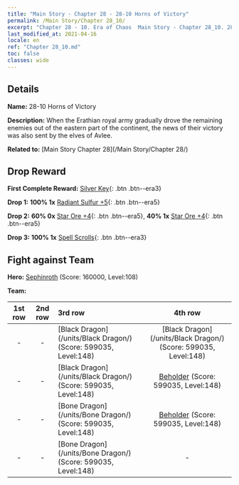 ```yaml
---
title: "Main Story - Chapter 28 - 28-10 Horns of Victory"
permalink: /Main Story/Chapter 28_10/
excerpt: "Chapter 28 - 10. Era of Chaos  Main Story - Chapter 28_10. 28-10 Horns of Victory"
last_modified_at: 2021-04-16
locale: en
ref: "Chapter 28_10.md"
toc: false
classes: wide
---
```


## Details

 **Name:** 28-10 Horns of Victory

 **Description:** When the Erathian royal army gradually drove the remaining enemies out of the eastern part of the continent, the news of their victory was also sent by the elves of Avlee.

 **Related to:** [Main Story Chapter 28](/Main Story/Chapter 28/)

## Drop Reward

 **First Complete Reward:** [Silver Key](/Items/con_693/){: .btn .btn--era3}

 **Drop 1:** **100% 1x** [Radiant Sulfur +5](/Items/mat_99/){: .btn .btn--era5}

 **Drop 2:** **60% 0x** [Star Ore +4](/Items/mat_89/){: .btn .btn--era5}, **40% 1x** [Star Ore +4](/Items/mat_89/){: .btn .btn--era5}

 **Drop 3:** **100% 1x** [Spell Scrolls](/Items/con_694/){: .btn .btn--era3}


## Fight against Team
 **Hero:** [Sephinroth](/heroes/Sephinroth/) (Score: 160000, Level:108)

 **Team:**


  | 1st row | 2nd row | 3rd row | 4th row |
  |:----:|:----:|:----|:----:|
  | - | - | [Black Dragon](/units/Black Dragon/) (Score: 599035, Level:148)  | [Black Dragon](/units/Black Dragon/) (Score: 599035, Level:148)  |
  | - | - | [Black Dragon](/units/Black Dragon/) (Score: 599035, Level:148)  | [Beholder](/units/Beholder/) (Score: 599035, Level:148)  |
  | - | - | [Bone Dragon](/units/Bone Dragon/) (Score: 599035, Level:148)  | [Beholder](/units/Beholder/) (Score: 599035, Level:148)  |
  | - | - | [Bone Dragon](/units/Bone Dragon/) (Score: 599035, Level:148)  | - |


